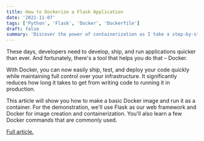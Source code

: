 ```yaml
---
title: How to Dockerize a Flask Application
date: '2021-11-07'
tags: ['Python', 'Flask', 'Docker', 'Dockerfile']
draft: false
summary: 'Discover the power of containerization as I take a step-by-step journey through the process of Dockerizing a Flask application'
---
```


These days, developers need to develop, ship, and run applications quicker than ever. And fortunately, there's a tool that helps you do that – Docker.

With Docker, you can now easily ship, test, and deploy your code quickly while maintaining full control over your infrastructure. It significantly reduces how long it takes to get from writing code to running it in production.

This article will show you how to make a basic Docker image and run it as a container. For the demonstration, we'll use Flask as our web framework and Docker for image creation and containerization. You'll also learn a few Docker commands that are commonly used.

[Full article.](https://www.freecodecamp.org/news/how-to-dockerize-a-flask-app/)


